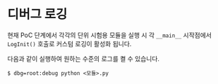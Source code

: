 


# 디버그 로깅

현재 PoC 단계에서 각각의 단위 시험용 모듈을 실행 시 각 `__main__` 시작점에서 `LogInit()` 호출로 커스텀 로깅이 활성화 됩니다.

다음과 같이 실행하여 원하는 수준의 로그를 켤 수 있습니다.

```
$ dbg=root:debug python <모듈>.py
```
